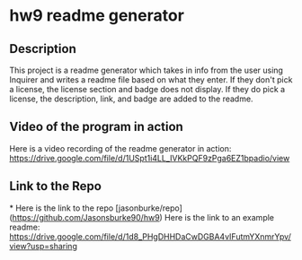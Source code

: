 # hw9 readme generator

## Description

This project is a readme generator which takes in info from the user using Inquirer and writes a readme file based on what they enter. If they don't pick a license, the license section and badge does not display. If they do pick a license, the description, link, and badge are added to the readme.

## Video of the program in action

Here is a video recording of the readme generator in action:
https://drive.google.com/file/d/1USpt1i4LL_IVKkPQF9zPga6EZ1bpadio/view

## Link to the Repo

\* Here is the link to the repo [jasonburke/repo] (https://github.com/Jasonsburke90/hw9)
Here is the link to an example readme: https://drive.google.com/file/d/1d8_PHgDHHDaCwDGBA4vIFutmYXnmrYpv/view?usp=sharing
